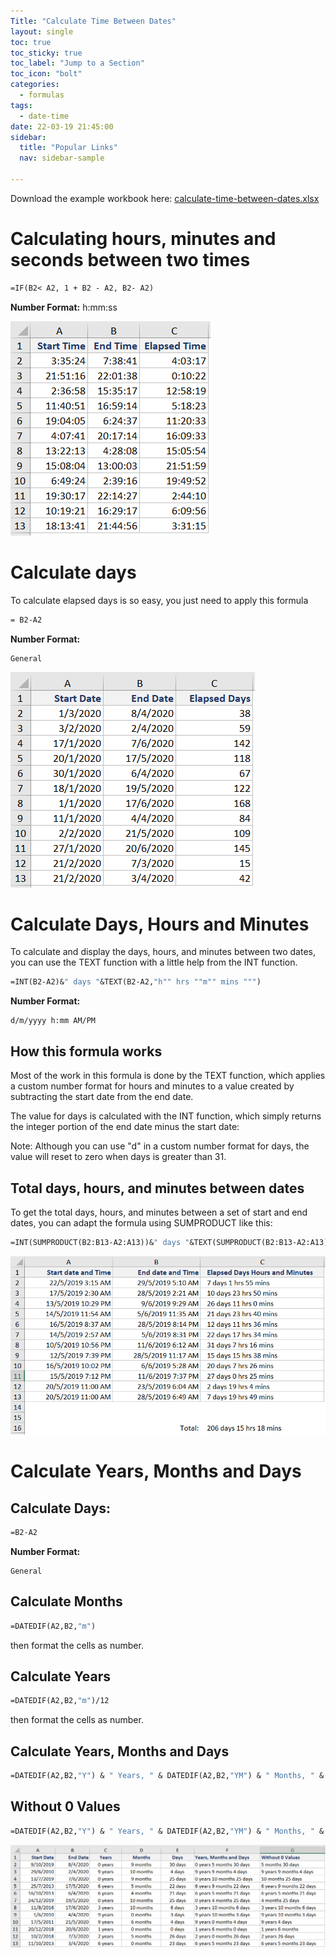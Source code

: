 ```yaml
---
Title: "Calculate Time Between Dates"
layout: single
toc: true
toc_sticky: true 
toc_label: "Jump to a Section"
toc_icon: "bolt"
categories:
  - formulas
tags:
  - date-time
date: 22-03-19 21:45:00
sidebar:
  title: "Popular Links"
  nav: sidebar-sample

---
```


Download the example workbook here: [calculate-time-between-dates.xlsx](/example-files/calculate-time-between-dates.xlsx)  

# Calculating hours, minutes and seconds between two times

```vb
=IF(B2< A2, 1 + B2 - A2, B2- A2)
```

**Number Format:** h:mm:ss

![calc-time-img1](/imgs/calculate-time-between-dates/calc-time-img1.png)

# Calculate days

To calculate elapsed days is so easy, you just need to apply this formula

```vb
= B2-A2
```

**Number Format:**

```
General
```

![calc-time-img2](/imgs/calculate-time-between-dates/calc-time-img2.png)

# Calculate Days, Hours and Minutes

To calculate and display the days, hours, and minutes between two dates, you can use the TEXT function with a little help from the INT function.

```vb
=INT(B2-A2)&" days "&TEXT(B2-A2,"h"" hrs ""m"" mins """)
```

**Number Format:**

```
d/m/yyyy h:mm AM/PM
```

## How this formula works
Most of the work in this formula is done by the TEXT function, which applies a custom number format for hours and minutes to a value created by subtracting the start date from the end date.

The value for days is calculated with the INT function, which simply returns the integer portion of the end date minus the start date:

Note: Although you can use "d" in a custom number format for days, the value will reset to zero when days is greater than 31.

## Total days, hours, and minutes between dates
To get the total days, hours, and minutes between a set of start and end dates, you can adapt the formula using SUMPRODUCT like this:

```vb
=INT(SUMPRODUCT(B2:B13-A2:A13))&" days "&TEXT(SUMPRODUCT(B2:B13-A2:A13),"h"" hrs ""m"" mins """)
```

![calc-time-img3](/imgs/calculate-time-between-dates/calc-time-img3.png)

# Calculate Years, Months and Days

## Calculate Days:

```vb
=B2-A2
```

**Number Format:**

```
General
```

## Calculate Months

```vb
=DATEDIF(A2,B2,"m")
```

then format the cells as number.

## Calculate Years

```vb
=DATEDIF(A2,B2,"m")/12
```

then format the cells as number.

## Calculate Years, Months and Days

```vb
=DATEDIF(A2,B2,"Y") & " Years, " & DATEDIF(A2,B2,"YM") & " Months, " & DATEDIF(A2,B2,"MD") & " Days"
```

## Without 0 Values

```vb
=DATEDIF(A2,B2,"Y") & " Years, " & DATEDIF(A2,B2,"YM") & " Months, " & DATEDIF(A2,B2,"MD") & " Days"
```

![calc-time-img4](/imgs/calculate-time-between-dates/calc-time-img4.png)

